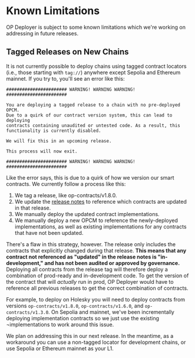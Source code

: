 # Known Limitations

OP Deployer is subject to some known limitations which we're working on addressing in future releases.

## Tagged Releases on New Chains

It is not currently possible to deploy chains using tagged contract locators (i.e., those starting with `tag://`)
anywhere except Sepolia and Ethereum mainnet. If you try to, you'll see an error like this:

```
####################### WARNING! WARNING WARNING! #######################

You are deploying a tagged release to a chain with no pre-deployed OPCM.
Due to a quirk of our contract version system, this can lead to deploying
contracts containing unaudited or untested code. As a result, this 
functionality is currently disabled.

We will fix this in an upcoming release.

This process will now exit.

####################### WARNING! WARNING WARNING! #######################
```

Like the error says, this is due to a quirk of how we version our smart contracts. We currently follow a process
like this:

1. We tag a release, like op-contracts/v1.8.0.
2. We update the [release notes][release-notes] to reference which contracts are updated in that release.
3. We manually deploy the updated contract implementations.
4. We manually deploy a new OPCM to reference the newly-deployed implementations, as well as existing implementations
   for any contracts that have not been updated.

There's a flaw in this strategy, however. The release only includes the contracts that explicitly changed during
that release. **This means that any contract not referenced as "updated" in the release notes is "in-development," and
has not been audited or approved by governance.** Deploying all contracts from the release tag will therefore deploy a
combination of prod-ready and in-development code. To get the version of the contract that will _actually_ run in prod,
OP Deployer would have to reference all previous releases to get the correct combination of contracts.

For example, to deploy on Holesky you will need to deploy contracts from versions `op-contracts/v1.8.0`, `op-contracts/v1.6.0`, and `op-contracts/v1.3.0`. On
Sepolia and mainnet, we've been incrementally deploying implementation contracts so we just use the existing
¬implementations to work around this issue.

We plan on addressing this in our next release. In the meantime, as a workaround you can use a non-tagged locator for
development chains, or use Sepolia or Ethereum mainnet as your L1.

[release-notes]: https://github.com/ethereum-optimism/optimism/releases/tag/op-contracts%2Fv1.8.0